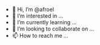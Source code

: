 - 👋 Hi, I’m @afroel
- 👀 I’m interested in ...
- 🌱 I’m currently learning ...
- 💞️ I’m looking to collaborate on ...
- 📫 How to reach me ...

<!---
afroel/afroel is a ✨ special ✨ repository because its `README.md` (this file) appears on your GitHub profile.
You can click the Preview link to take a look at your changes.
--->
